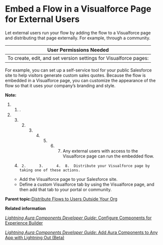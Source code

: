 # Embed a Flow in a Visualforce Page for External Users

Let external users run your flow by adding the flow to a Visualforce page and distributing that page externally. For example, through a community.

|User Permissions Needed|
|-----------------------|
|To create, edit, and set version settings for Visualforce pages:|Customize Application|

For example, you can set up a self-service tool for your public Salesforce site to help visitors generate custom sales quotes. Because the flow is embedded in a Visualforce page, you can customize the appearance of the flow so that it uses your company’s branding and style.

**Note:**

1.  1.  .

2.  3.  2.  3.  4.  5.  6.  7.  Any external users with access to the Visualforce page can run the embedded flow.

    1.      2.      3.      4.  8.  Distribute your Visualforce page by taking one of these actions.

    -   Add the Visualforce page to your Salesforce site.
    -   Define a custom Visualforce tab by using the Visualforce page, and then add that tab to your portal or community.

**Parent topic:**[Distribute Flows to Users Outside Your Org](../flow/flow_distribute_external.md)

**Related information**  


[*Lightning Aura Components Developer Guide*: Configure Components for Experience Builder](https://developer.salesforce.com/docs/atlas.en-us.lightning.meta/lightning/components_config_for_builder.htm)

[*Lightning Aura Components Developer Guide*: Add Aura Components to Any App with Lightning Out \(Beta\)](https://developer.salesforce.com/docs/atlas.en-us.lightning.meta/lightning/lightning_out.htm)

